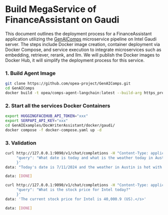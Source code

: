# Build MegaService of FinanceAssistant on Gaudi

This document outlines the deployment process for a FinanceAssistant application utilizing the [GenAIComps](https://github.com/opea-project/GenAIComps.git) microservice pipeline on Intel Gaudi server. The steps include Docker image creation, container deployment via Docker Compose, and service execution to integrate microservices such as embedding, retriever, rerank, and llm. We will publish the Docker images to Docker Hub, it will simplify the deployment process for this service.

### 1. Build Agent Image

```bash
git clone https://github.com/opea-project/GenAIComps.git
cd GenAIComps
docker build -t opea/comps-agent-langchain:latest --build-arg https_proxy=$https_proxy --build-arg http_proxy=$http_proxy -f comps/agent/langchain/docker/Dockerfile .
```

### 2. Start all the services Docker Containers

```bash
export HUGGINGFACEHUB_API_TOKEN="xxx"
export SERPAPI_API_KEY="xxx"
cd GenAIExamples/DocWriterAssistant/docker/gaudi/
docker compose -f docker-compose.yaml up -d
```

### 3. Validation

```bash
curl http://127.0.0.1:9090/v1/chat/completions -H "Content-Type: application/json" -d '{
     "query": "What date is today and what is the weather today in Austin?"
     }'
data: "Today's date is 7/11/2024 and the weather in Austin is hot with a chance of thunderstorms in the afternoon.</s>"

data: [DONE]
```

```bash
curl http://127.0.0.1:9090/v1/chat/completions -H "Content-Type: application/json" -d '{
     "query": "What is the stock price for Intel today?"
     }'
data: 'The current stock price for Intel is 40,000.9 (US).</s>'

data: [DONE]

```